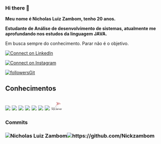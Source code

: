 ### Hi there 👋
<b>
<p>Meu nome é Nicholas Luiz Zambom, tenho 20 anos.</p>
  <p>Estudante de Análise de desenvolvimento de sistemas, atualmente me aprofundando nos estudos da linguagem JAVA.</p>
</b>
<p>Em busca sempre do conhecimento. Parar não é o objetivo.</p>

<div align = "left">
  
[![Connect on LinkedIn](https://img.shields.io/badge/LinkedIn-0077B5?style=for-the-badge&logo=linkedin&logoColor=white)](https://www.linkedin.com/in/nicholas-luiz-zambom/)

[![Connect on Instagram](https://img.shields.io/badge/Instagram-E4405F?style=for-the-badge&logo=instagram&logoColor=white)](https://www.instagram.com/nluiz_01/)

[![followersGit](https://img.shields.io/github/followers/adrianoleitedasilva?style=social)](https://github.com/Nickzambom)
  
</div>
     <div>
          <h2>Conhecimentos<h2>
      <div align = "left">
         <img width="6%"  src="https://camo.githubusercontent.com/65b616ed4448c46e59c11345a1d49a01adc6d51f9bd6e93ee61d29573e04c597/68747470733a2f2f63646e2e6a7364656c6976722e6e65742f67682f64657669636f6e732f64657669636f6e2f69636f6e732f6a6176612f6a6176612d6f726967696e616c2d776f72646d61726b2e737667">
        <img width="5%" src="https://www.vectorlogo.zone/logos/visualstudio_code/visualstudio_code-icon.svg">
        <img width="5%" src="https://www.vectorlogo.zone/logos/w3_css/w3_css-icon.svg">
        <img width="5%" src="https://www.vectorlogo.zone/logos/w3_html5/w3_html5-icon.svg">
        <img width="5%" src="https://www.vectorlogo.zone/logos/javascript/javascript-vertical.svg">
        <img width="5%"  src="https://brandeps.com/logo-download/C/C-Sharp-logo-vector-01.svg">
        <img width="7" src="https://www.vectorlogo.zone/logos/postgresql/postgresql-vertical.svg">
        <img width="7%"  src="https://github.com/cncf/landscape/blob/master/hosted_logos/microsoft-sql-server.svg">
      </div>
    </div> 
        <div>
    <h3>Commits<h3>
<img align="left" src="https://github-readme-stats.vercel.app/api?username=nickzambom&show_icons=true&locale=en" alt="Nicholas Luiz Zambom"/>
<img aling="center" src="https://github-readme-stats.vercel.app/api/top-langs/?username=Nickzambom&layout=compact" alt="https://github.com/Nickzambom">
        </div>
